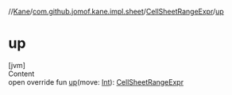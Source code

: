 //[Kane](../../index.md)/[com.github.jomof.kane.impl.sheet](../index.md)/[CellSheetRangeExpr](index.md)/[up](up.md)



# up  
[jvm]  
Content  
open override fun [up](up.md)(move: [Int](https://kotlinlang.org/api/latest/jvm/stdlib/kotlin/-int/index.html)): [CellSheetRangeExpr](index.md)  



